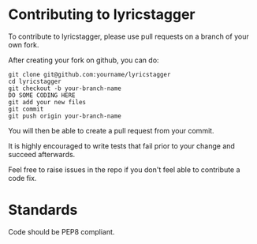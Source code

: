 Contributing to lyricstagger
============================

To contribute to lyricstagger, please use pull requests on a branch of your own fork.

After creating your fork on github, you can do:
```
git clone git@github.com:yourname/lyricstagger
cd lyricstagger
git checkout -b your-branch-name
DO SOME CODING HERE
git add your new files
git commit
git push origin your-branch-name
```
You will then be able to create a pull request from your commit.

It is highly encouraged to write tests that fail prior to your change and succeed afterwards.

Feel free to raise issues in the repo if you don't feel able to contribute a code fix.

Standards
=========

Code should be PEP8 compliant.
